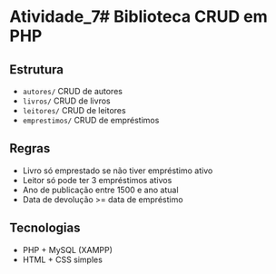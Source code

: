 # Atividade_7# Biblioteca CRUD em PHP

## Estrutura
- `autores/` CRUD de autores
- `livros/` CRUD de livros
- `leitores/` CRUD de leitores
- `emprestimos/` CRUD de empréstimos

## Regras
- Livro só emprestado se não tiver empréstimo ativo
- Leitor só pode ter 3 empréstimos ativos
- Ano de publicação entre 1500 e ano atual
- Data de devolução >= data de empréstimo

## Tecnologias
- PHP + MySQL (XAMPP)
- HTML + CSS simples

